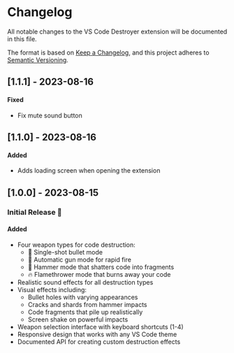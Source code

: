 # Changelog

All notable changes to the VS Code Destroyer extension will be documented in this file.

The format is based on [Keep a Changelog](https://keepachangelog.com/en/1.0.0/),
and this project adheres to [Semantic Versioning](https://semver.org/spec/v2.0.0.html).

## [1.1.1] - 2023-08-16

#### Fixed
- Fix mute sound button 

## [1.1.0] - 2023-08-16

#### Added
- Adds loading screen when opening the extension 

## [1.0.0] - 2023-08-15

### Initial Release 🎉

#### Added
- Four weapon types for code destruction:
  - 🔫 Single-shot bullet mode
  - 🔫 Automatic gun mode for rapid fire
  - 🔨 Hammer mode that shatters code into fragments
  - 🔥 Flamethrower mode that burns away your code
- Realistic sound effects for all destruction types
- Visual effects including:
  - Bullet holes with varying appearances
  - Cracks and shards from hammer impacts
  - Code fragments that pile up realistically
  - Screen shake on powerful impacts
- Weapon selection interface with keyboard shortcuts (1-4)
- Responsive design that works with any VS Code theme
- Documented API for creating custom destruction effects
